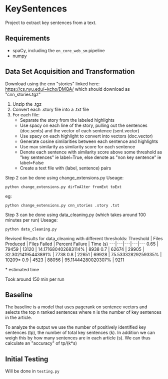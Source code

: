 # KeySentences
Project to extract key sentences from a text.


## Requirements
- spaCy, including the `en_core_web_sm` pipeline
- numpy


## Data Set Acquisition and Transformation
Download using the cnn "stories" linked here: https://cs.nyu.edu/~kcho/DMQA/ which should download as "cnn_stories.tgz"
1. Unzip the .tgz
1. Convert each .story file into a .txt file
1. For each file:
    - Separate the story from the labeled highlights
    - Use spacy on each line of the story, pulling out the sentences (doc.sents) and the vector of each sentence (sent.vector)
    - Use spacy on each highlight to convert into vectors (doc.vector)
    - Generate cosine similarities between each sentence and highlights
    - Use max similarity as similarity score for each sentence
    - Denote each sentence with similarity score above some threshold as "key sentences" ie label=True, else denote as "non key sentence" ie label=False
    - Create a text file with (label, sentence) pairs

Step 2 can be done using change_extensions.py
Useage: 

`python change_extensions.py dirToAlter fromExt toExt`

eg:

```python change_extensions.py cnn_stories .story .txt```

Step 3 can be done using data_cleaning.py (which takes around 100 minutes per run)
Useage:

`python data_cleaning.py`

[//]: # (these are comments)

[//]: # (Results for data_cleaning with different thresholds:)
[//]: # (Threshold | Files Produced | Files Failed | Percent Retention |)
[//]: # (---|---|---|---)
[//]: # (0.65 | 60961 | 9894 | 86.04%)
[//]: # (0.7 | 48271 | 22584 | 68.13%)
[//]: # (0.8 | 17670 | 53185 | 24.94%)
[//]: # (0.9 | 3513 | 67340 | 4.96%)

Revised Results for data_cleaning with different thresholds:
Threshold | Files Produced | Files Failed | Percent Failure | Time (s)
---|---|---|---|---
0.65 | 79459 | 13120 | 14.171680402683114% | 8938
0.7 | 62674 | 29905 | 32.30214195443891% | 7738
0.8 | 22651 | 69928 | 75.53332829259335% | 10209\*
0.9 | 4523 | 88056 | 95.11444280020307% | 9211

\* estimated time

Took around 150 min per run

## Baseline

The baseline is a model that uses pagerank on sentence vectors and selects the top n ranked sentences
where n is the number of key sentences in the article.

To analyze the output we use the number of positively identified key sentences (tp), the number of total key sentences (k). In addition we can weigh this by how many sentences are in each article (s). We can thus calculate an "accuracy" of tp/(k\*s)

## Initial Testing
Will be done in `testing.py`